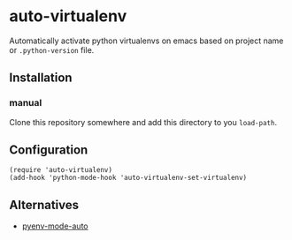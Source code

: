 # auto-virtualenv

Automatically activate python virtualenvs on emacs based on project name or `.python-version` file.

## Installation

### manual

Clone this repository somewhere and add this directory to you
`load-path`.

## Configuration

``` elisp
(require 'auto-virtualenv)
(add-hook 'python-mode-hook 'auto-virtualenv-set-virtualenv)
```

## Alternatives

+ [pyenv-mode-auto](https://github.com/ssbb/pyenv-mode-auto)
